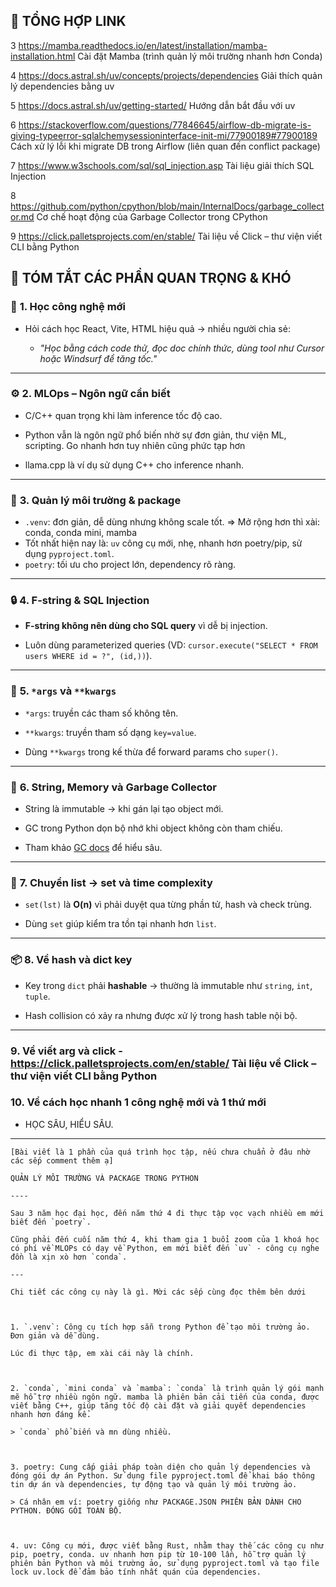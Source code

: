 
## 🔗 **TỔNG HỢP LINK**

3 https://mamba.readthedocs.io/en/latest/installation/mamba-installation.html Cài đặt Mamba (trình quản lý môi trường nhanh hơn Conda)

4 https://docs.astral.sh/uv/concepts/projects/dependencies Giải thích quản lý dependencies bằng uv

5 https://docs.astral.sh/uv/getting-started/ Hướng dẫn bắt đầu với uv

6 https://stackoverflow.com/questions/77846645/airflow-db-migrate-is-giving-typeerror-sqlalchemysessioninterface-init-mi/77900189#77900189 Cách xử lý lỗi khi migrate DB trong Airflow (liên quan đến conflict package)

7 https://www.w3schools.com/sql/sql_injection.asp Tài liệu giải thích SQL Injection

8 https://github.com/python/cpython/blob/main/InternalDocs/garbage_collector.md Cơ chế hoạt động của Garbage Collector trong CPython

9 https://click.palletsprojects.com/en/stable/ Tài liệu về Click – thư viện viết CLI bằng Python

## 📌 **TÓM TẮT CÁC PHẦN QUAN TRỌNG & KHÓ**

### 🧠 **1. Học công nghệ mới**

- Hỏi cách học React, Vite, HTML hiệu quả → nhiều người chia sẻ:
    
    - _"Học bằng cách code thử, đọc doc chính thức, dùng tool như Cursor hoặc Windsurf để tăng tốc."_
        

---

### ⚙️ **2. MLOps – Ngôn ngữ cần biết**

- C/C++ quan trọng khi làm inference tốc độ cao.
    
- Python vẫn là ngôn ngữ phổ biến nhờ sự đơn giản, thư viện ML, scripting. Go nhanh hơn tuy nhiên cũng phức tạp hơn
    
- llama.cpp là ví dụ sử dụng C++ cho inference nhanh.
    

---

### 🧰 **3. Quản lý môi trường & package**

- `.venv`: đơn giản, dễ dùng nhưng không scale tốt. => Mở rộng hơn thì xài: conda, conda mini, mamba
- Tốt nhất hiện nay là: `uv` công cụ mới, nhẹ, nhanh hơn poetry/pip, sử dụng `pyproject.toml`.
- `poetry`: tối ưu cho project lớn, dependency rõ ràng.
    
    

---

### 🔒 **4. F-string & SQL Injection**

- **F-string không nên dùng cho SQL query** vì dễ bị injection.
    
- Luôn dùng parameterized queries (VD: `cursor.execute("SELECT * FROM users WHERE id = ?", (id,))`).
    

---

### 🧩 **5. `*args` và `**kwargs`**

- `*args`: truyền các tham số không tên.
- `**kwargs`: truyền tham số dạng `key=value`.
    
- Dùng `**kwargs` trong kế thừa để forward params cho `super()`.
    

---

### 🔁 **6. String, Memory và Garbage Collector**

- String là immutable → khi gán lại tạo object mới.
- GC trong Python dọn bộ nhớ khi object không còn tham chiếu.
    
- Tham khảo [GC docs](https://github.com/python/cpython/blob/main/InternalDocs/garbage_collector.md) để hiểu sâu.
    

---

### 🧮 **7. Chuyển list → set và time complexity**

- `set(lst)` là **O(n)** vì phải duyệt qua từng phần tử, hash và check trùng.
    
- Dùng `set` giúp kiểm tra tồn tại nhanh hơn `list`.
    

---

### 📦 **8. Về hash và dict key**

- Key trong `dict` phải **hashable** → thường là immutable như `string`, `int`, `tuple`.
    
- Hash collision có xảy ra nhưng được xử lý trong hash table nội bộ.
    

---
### 9. Về viết arg và click - https://click.palletsprojects.com/en/stable/ Tài liệu về Click – thư viện viết CLI bằng Python
### 10. Về cách học nhanh 1 công nghệ mới và 1 thứ mới 
- HỌC SÂU, HIỂU SÂU. 

---
```
[Bài viết là 1 phần của quá trình học tập, nếu chưa chuẩn ở đâu nhờ các sếp comment thêm ạ]

QUẢN LÝ MÔI TRƯỜNG VÀ PACKAGE TRONG PYTHON 

----

Sau 3 năm học đại học, đến năm thứ 4 đi thực tập vọc vạch nhiều em mới biết đến `poetry`. 

Cũng phải đến cuối năm thứ 4, khi tham gia 1 buổi zoom của 1 khoá học có phí về MLOPs có dạy về Python, em mới biết đến `uv` - công cụ nghe đồn là xịn xò hơn `conda`. 

---

Chi tiết các công cụ này là gì. Mời các sếp cùng đọc thêm bên dưới 

  

1. `.venv`: Công cụ tích hợp sẵn trong Python để tạo môi trường ảo. Đơn giản và dễ dùng. 

Lúc đi thực tập, em xài cái này là chính. 

  

2. `conda`, `mini conda` và `mamba`: `conda` là trình quản lý gói mạnh mẽ hỗ trợ nhiều ngôn ngữ. mamba là phiên bản cải tiến của conda, được viết bằng C++, giúp tăng tốc độ cài đặt và giải quyết dependencies nhanh hơn đáng kể. 

> `conda` phổ biến và mn dùng nhiều. 

  

3. poetry: Cung cấp giải pháp toàn diện cho quản lý dependencies và đóng gói dự án Python. Sử dụng file pyproject.toml để khai báo thông tin dự án và dependencies, tự động tạo và quản lý môi trường ảo. 

> Cá nhân em ví: poetry giống như PACKAGE.JSON PHIÊN BẢN DÀNH CHO PYTHON. ĐÓNG GÓI TOÀN BỘ. 

  

4. uv: Công cụ mới, được viết bằng Rust, nhằm thay thế các công cụ như pip, poetry, conda. uv nhanh hơn pip từ 10-100 lần, hỗ trợ quản lý phiên bản Python và môi trường ảo, sử dụng pyproject.toml và tạo file lock uv.lock để đảm bảo tính nhất quán của dependencies.
```

